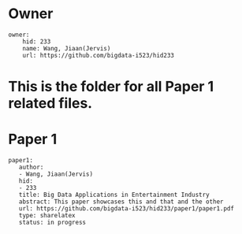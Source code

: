 # Owner

```
owner:
    hid: 233
    name: Wang, Jiaan(Jervis)
    url: https://github.com/bigdata-i523/hid233
```

# This is the folder for all Paper 1 related files. 

# Paper 1

```
paper1:
   author: 
   - Wang, Jiaan(Jervis)
   hid:
   - 233
   title: Big Data Applications in Entertainment Industry
   abstract: This paper showcases this and that and the other
   url: https://github.com/bigdata-i523/hid233/paper1/paper1.pdf
   type: sharelatex
   status: in progress
```
